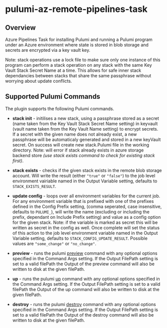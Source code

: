 # pulumi-az-remote-pipelines-task

## Overview
Azure Pipelines Task for installing Pulumi and running a Pulumi program under an Azure environment where state is stored in blob storage and secrets are encrypted via a key vault key.

Note: stack operations use a lock file to make sure only one instance of this program can perform a stack operation on any stack with the same Key Vault Stack Secret Name at a time.
This allows for safe inner stack dependancies between stacks that share the same passphrase without worrying about update conflicts.

## Supported Pulumi Commands

The plugin supports the following Pulumi commands.

- **stack init** - initilises a new stack, using a passphrase stored as a secret (name taken from the Key Vault Stack Secret Name setting) in keyvault (vault name taken from the Key Vault Name setting) to encrypt secrets. If a secret with the given name does not already exist, a new passphrase will be automaticaly generated and stored in a new keyVault secret. On success will create new stack.Pulumi file in the working directory. Note: will error if stack already exists in azure storage backend store *(use stack exists command to check for existing stack first)*.

- **stack exists** - checks if the given stack exists in the remote blob storage account. Will write the result (either `"true"` or `"false"`) to the job level environment vairiable named in the Output Variable setting, defaults to `STACK_EXISTS_RESULT`.

- **update config** - loops over all environment variables for the current job. For any environment variable that is prefixed with one of the prefixes defined in the Config Prefix setting, (comma seperated, case insensitive, defaults to `PULUMI_`), will write the name (excluding or including the prefix, dependant on Include Prefix setting) and value as a config option for the given stack. Note: if the variable is marked as secret this will be written as secret in the config as well. Once complete will set the status of this action to the job level environment variable named in the Output Variable setting, defaults to `STACK_CONFIG_UPDATE_RESULT`. Possible values are `"some_change"` or `"no_change"`.

- **preview** - runs the pulumi [preview](https://www.pulumi.com/docs/reference/cli/pulumi_preview/) command with any optional options specified in the Command Args setting. If the Output FilePath setting is set to a valid filePath the Output of the preview command will also be written to disk at the given filePath.

- **up** - runs the pulumi [up](https://www.pulumi.com/docs/reference/cli/pulumi_up/) command with any optional options specified in the Command Args setting. If the Output FilePath setting is set to a valid filePath the Output of the up command will also be written to disk at the given filePath.

- **destroy** - runs the pulumi [destroy](https://www.pulumi.com/docs/reference/cli/pulumi_destroy/) command with any optional options specified in the Command Args setting. If the Output FilePath setting is set to a valid filePath the Output of the destroy command will also be written to disk at the given filePath.